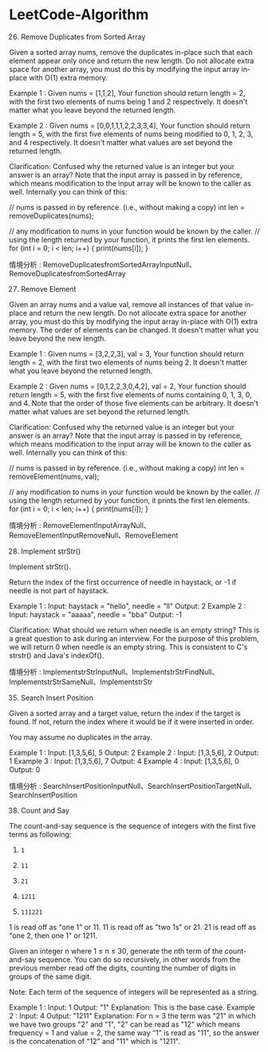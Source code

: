 # LeetCode-Algorithm
26. Remove Duplicates from Sorted Array </br>

Given a sorted array nums, remove the duplicates in-place such that each element appear only once and return the new length.
Do not allocate extra space for another array, you must do this by modifying the input array in-place with O(1) extra memory.

Example 1 : Given nums = [1,1,2],
Your function should return length = 2, with the first two elements of nums being 1 and 2 respectively.
It doesn't matter what you leave beyond the returned length.

Example 2 : Given nums = [0,0,1,1,1,2,2,3,3,4],
Your function should return length = 5, with the first five elements of nums being modified to 0, 1, 2, 3, and 4 respectively.
It doesn't matter what values are set beyond the returned length.

Clarification:
Confused why the returned value is an integer but your answer is an array?
Note that the input array is passed in by reference, which means modification to the input array will be known to the caller as well.
Internally you can think of this:

// nums is passed in by reference. (i.e., without making a copy)
int len = removeDuplicates(nums);

// any modification to nums in your function would be known by the caller.
// using the length returned by your function, it prints the first len elements.
for (int i = 0; i < len; i++) {
    print(nums[i]);
}

情境分析 : RemoveDuplicatesfromSortedArrayInputNull、RemoveDuplicatesfromSortedArray

27. Remove Element </br>

Given an array nums and a value val, remove all instances of that value in-place and return the new length.
Do not allocate extra space for another array, you must do this by modifying the input array in-place with O(1) extra memory.
The order of elements can be changed. It doesn't matter what you leave beyond the new length.

Example 1 : Given nums = [3,2,2,3], val = 3, Your function should return length = 2, with the first two elements of nums being 2.
It doesn't matter what you leave beyond the returned length.

Example 2 : Given nums = [0,1,2,2,3,0,4,2], val = 2, Your function should return length = 5, with the first five elements of nums containing 0, 1, 3, 0, and 4. Note that the order of those five elements can be arbitrary.
It doesn't matter what values are set beyond the returned length.

Clarification:
Confused why the returned value is an integer but your answer is an array?
Note that the input array is passed in by reference, which means modification to the input array will be known to the caller as well.
Internally you can think of this:

// nums is passed in by reference. (i.e., without making a copy)
int len = removeElement(nums, val);

// any modification to nums in your function would be known by the caller.
// using the length returned by your function, it prints the first len elements.
for (int i = 0; i < len; i++) {
    print(nums[i]);
}

情境分析 : RemoveElementInputArrayNull、RemoveElementInputRemoveNull、RemoveElement

28. Implement strStr() </br>

Implement strStr().

Return the index of the first occurrence of needle in haystack, or -1 if needle is not part of haystack.

Example 1 : Input: haystack = "hello", needle = "ll" Output: 2
Example 2 : Input: haystack = "aaaaa", needle = "bba" Output: -1

Clarification:
What should we return when needle is an empty string? This is a great question to ask during an interview.
For the purpose of this problem, we will return 0 when needle is an empty string. This is consistent to C's strstr() and Java's indexOf().

情境分析 : ImplementstrStrInputNull、ImplementstrStrFindNull、ImplementstrStrSameNull、ImplementstrStr

35. Search Insert Position </br>

Given a sorted array and a target value, return the index if the target is found. If not, return the index where it would be if it were inserted in order.

You may assume no duplicates in the array.

Example 1 : Input: [1,3,5,6], 5 Output: 2  Example 2 : Input: [1,3,5,6], 2 Output: 1
Example 3 : Input: [1,3,5,6], 7 Output: 4  Example 4 : Input: [1,3,5,6], 0 Output: 0

情境分析 : SearchInsertPositionInputNull、SearchInsertPositionTargetNull、SearchInsertPosition

38. Count and Say </br>

The count-and-say sequence is the sequence of integers with the first five terms as following:

1.     1
2.     11
3.     21
4.     1211
5.     111221
1 is read off as "one 1" or 11.
11 is read off as "two 1s" or 21.
21 is read off as "one 2, then one 1" or 1211.

Given an integer n where 1 ≤ n ≤ 30, generate the nth term of the count-and-say sequence. You can do so recursively, in other words from the previous member read off the digits, counting the number of digits in groups of the same digit.

Note: Each term of the sequence of integers will be represented as a string.

Example 1 : Input: 1 Output: "1"  Explanation: This is the base case.
Example 2 : Input: 4 Output: "1211"
Explanation: For n = 3 the term was "21" in which we have two groups "2" and "1", "2" can be read as "12" which means frequency = 1 and value = 2, the same way "1" is read as "11", so the answer is the concatenation of "12" and "11" which is "1211".
